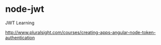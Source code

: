 node-jwt
========

JWT Learning

http://www.pluralsight.com/courses/creating-apps-angular-node-token-authentication
